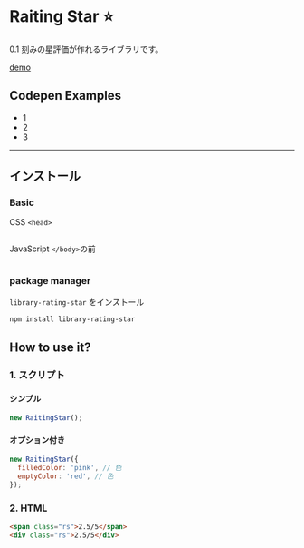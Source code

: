 # Raiting Star ⭐️

0.1 刻みの星評価が作れるライブラリです。

[demo]()

## Codepen Examples

- 1
- 2
- 3

---

## インストール

### Basic

CSS `<head>`

```html

```

JavaScript `</body>`の前

```

```

### package manager

`library-rating-star` をインストール

```bash
npm install library-rating-star
```

## How to use it?

### 1. スクリプト

#### シンプル

```javascript
new RaitingStar();
```

#### オプション付き

```javascript
new RaitingStar({
  filledColor: 'pink', // 色
  emptyColor: 'red', // 色
});
```

### 2. HTML

```html
<span class="rs">2.5/5</span>
<div class="rs">2.5/5</div>
```

